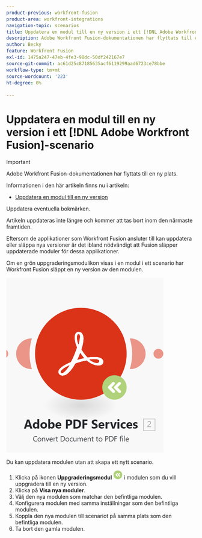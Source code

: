 ```yaml
---
product-previous: workfront-fusion
product-area: workfront-integrations
navigation-topic: scenarios
title: Uppdatera en modul till en ny version i ett [!DNL Adobe Workfront Fusion] scenario
description: Adobe Workfront Fusion-dokumentationen har flyttats till en ny plats. Den här artikeln har tagits bort, men innehåller en länk till den nya artikeln som innehåller den här funktionen.
author: Becky
feature: Workfront Fusion
exl-id: 1475a247-47eb-4fe3-98dc-50df242167e7
source-git-commit: ac61d25c87185635acf6119299aad6723ce78bbe
workflow-type: tm+mt
source-wordcount: '223'
ht-degree: 0%

---
```


# Uppdatera en modul till en ny version i ett [!DNL Adobe Workfront Fusion]-scenario

>[!IMPORTANT]
>
>Adobe Workfront Fusion-dokumentationen har flyttats till en ny plats.
>
>Informationen i den här artikeln finns nu i artikeln:
>
>* [Uppdatera en modul till en ny version](https://experienceleague.adobe.com/docs/workfront-fusion/using/manage-scenarios/update-module-to-new-version.html?lang=en)
>
>Uppdatera eventuella bokmärken.
>
>Artikeln uppdateras inte längre och kommer att tas bort inom den närmaste framtiden.

Eftersom de applikationer som Workfront Fusion ansluter till kan uppdatera eller släppa nya versioner är det ibland nödvändigt att Fusion släpper uppdaterade moduler för dessa applikationer.

Om en grön uppgraderingsmodulikon visas i en modul i ett scenario har Workfront Fusion släppt en ny version av den modulen.

![Ikon för uppdatering](assets/update-indicator.png)

Du kan uppdatera modulen utan att skapa ett nytt scenario.

1. Klicka på ikonen **Uppgraderingsmodul** ![Uppgraderingsikon](assets/upgrade-icon.png) i modulen som du vill uppgradera till en ny version.
1. Klicka på **Visa nya moduler**.
1. Välj den nya modulen som matchar den befintliga modulen.
1. Konfigurera modulen med samma inställningar som den befintliga modulen.
1. Koppla den nya modulen till scenariot på samma plats som den befintliga modulen.
1. Ta bort den gamla modulen.
